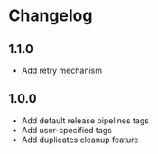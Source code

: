 # Changelog

## 1.1.0

- Add retry mechanism

## 1.0.0

- Add default release pipelines tags
- Add user-specified tags
- Add duplicates cleanup feature